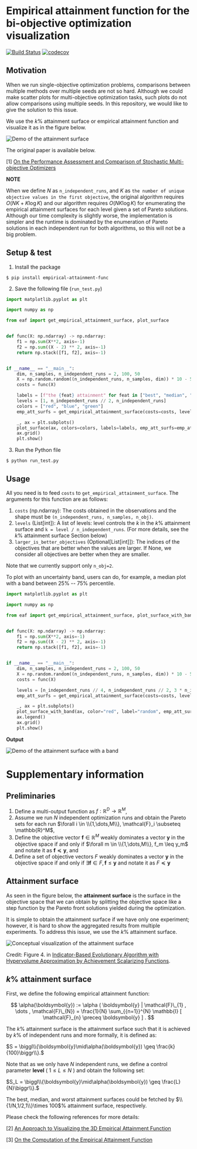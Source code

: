 # Empirical attainment function for the bi-objective optimization visualization

[![Build Status](https://github.com/nabenabe0928/empirical-attainment-func/workflows/Functionality%20test/badge.svg?branch=main)](https://github.com/nabenabe0928/empirical-attainment-func)
[![codecov](https://codecov.io/gh/nabenabe0928/empirical-attainment-func/branch/main/graph/badge.svg?token=P3MJPKA8H7)](https://codecov.io/gh/nabenabe0928/empirical-attainment-func)

## Motivation

When we run single-objective optimization problems, comparisons between multiple methods over multiple seeds are not so hard.
Although we could make scatter plots for multi-objective optimization tasks, such plots do not allow comparisons using multiple seeds.
In this repository, we would like to give the solution to this issue.

We use the $k$% attainment surface or empirical attainment function and visualize it as in the figure below.

![Demo of the attainment surface](figs/demo.png)

The original paper is available below.

[1] [On the Performance Assessment and Comparison of Stochastic Multi-objective Optimizers](https://eden.dei.uc.pt/~cmfonsec/fonseca-ppsn1996-reprint.pdf)

**NOTE**

When we define $N$ as `n_independent_runs`, and $K$ as `the number of unique objective values in the first objective`,
the original algorithm requires $O(NK + K \log K)$ and our algorithm requires $O(NK \log K)$ for enumerating the empirical attainment surfaces for each level given a set of Pareto solutions.
Although our time complexity is slightly worse, the implementation is simpler and the runtime is dominated by the enumeration of Pareto solutions in each independent run for both algorithms, so this will not be a big problem.

## Setup & test

1. Install the package

```shell
$ pip install empirical-attainment-func
```

2. Save the following file (`run_test.py`)

```python
import matplotlib.pyplot as plt

import numpy as np

from eaf import get_empirical_attainment_surface, plot_surface


def func(X: np.ndarray) -> np.ndarray:
    f1 = np.sum(X**2, axis=-1)
    f2 = np.sum((X - 2) ** 2, axis=-1)
    return np.stack([f1, f2], axis=-1)


if __name__ == "__main__":
    dim, n_samples, n_independent_runs = 2, 100, 50
    X = np.random.random((n_independent_runs, n_samples, dim)) * 10 - 5
    costs = func(X)

    labels = [f"the {feat} attainment" for feat in ["best", "median", "worst"]]
    levels = [1, n_independent_runs // 2, n_independent_runs]
    colors = ["red", "blue", "green"]
    emp_att_surfs = get_empirical_attainment_surface(costs=costs, levels=levels)

    _, ax = plt.subplots()
    plot_surface(ax, colors=colors, labels=labels, emp_att_surfs=emp_att_surfs)
    ax.grid()
    plt.show()

```

3. Run the Python file

```shell
$ python run_test.py
```

## Usage

All you need is to feed `costs` to `get_empirical_attainment_surface`.
The arguments for this function are as follows:
1. `costs` (np.ndarray): The costs obtained in the observations and the shape must be `(n_independent_runs, n_samples, n_obj)`.
2. `levels` (List[int]): A list of levels: level controls the $k$ in the $k$% attainment surface and `k = level / n_independent_runs`. (For more details, see the $k$% attainment surface Section below)
3. `larger_is_better_objectives` (Optional[List[int]]): The indices of the objectives that are better when the values are larger. If None, we consider all objectives are better when they are smaller.

Note that we currently support only `n_obj=2`.

To plot with an uncertainty band, users can do, for example, a median plot with a band between 25% -- 75% percentile.

```python
import matplotlib.pyplot as plt

import numpy as np

from eaf import get_empirical_attainment_surface, plot_surface_with_band


def func(X: np.ndarray) -> np.ndarray:
    f1 = np.sum(X**2, axis=-1)
    f2 = np.sum((X - 2) ** 2, axis=-1)
    return np.stack([f1, f2], axis=-1)


if __name__ == "__main__":
    dim, n_samples, n_independent_runs = 2, 100, 50
    X = np.random.random((n_independent_runs, n_samples, dim)) * 10 - 5
    costs = func(X)

    levels = [n_independent_runs // 4, n_independent_runs // 2, 3 * n_independent_runs // 4]
    emp_att_surfs = get_empirical_attainment_surface(costs=costs, levels=levels)

    _, ax = plt.subplots()
    plot_surface_with_band(ax, color="red", label="random", emp_att_surfs=emp_att_surfs)
    ax.legend()
    ax.grid()
    plt.show()

```

**Output**

![Demo of the attainment surface with a band](figs/demo_with_band.png)


# Supplementary information
## Preliminaries
1. Define a multi-output function as $f: \mathbb{R}^D \rightarrow \mathbb{R}^M$,
2. Assume we run $N$ independent optimization runs and obtain the Pareto sets for each run $\forall i \in \\{1,\dots,M\\}, \mathcal{F}_i \subseteq \mathbb{R}^M$,
3. Define the objective vector $\boldsymbol{f} \in \mathbb{R}^M$ weakly dominates a vector $\boldsymbol{y}$ in the objective space if and only if $\forall m \in \\{1,\dots,M\\}, f_m \leq y_m$ and notate it as $\boldsymbol{f} \preceq \boldsymbol{y}$, and
4. Define a set of objective vectors $F$ weakly dominates  a vector $\boldsymbol{y}$ in the objective space if and only if $\exists \boldsymbol{f} \in F, \boldsymbol{f} \leq \boldsymbol{y}$ and notate it as $F \preceq \boldsymbol{y}$


## Attainment surface

As seen in the figure below, the **attainment surface** is the surface in the objective space that we can obtain by splitting the objective space like a step function by the Pareto front solutions yielded during the optimization.

It is simple to obtain the attainment surface if we have only one experiment;
however, it is hard to show the aggregated results from multiple experiments.
To address this issue, we use the $k$% attainment surface.

![Conceptual visualization of the attainment surface](figs/attainment-surface.png)

Credit: Figure 4. in [Indicator-Based Evolutionary Algorithm with Hypervolume Approximation by Achievement Scalarizing Functions](https://dl.acm.org/doi/pdf/10.1145/1830483.1830578?casa_token=wAx-0-6HgLYAAAAA:LTZmyz4H20nnS9aaTJhQA84UejRISpWK_iCkl33LIT2ER6higBIahESB3x9-yZEq8jVkR9BzSjzMPQ).

## $k$% attainment surface
First, we define the following empirical attainment function:

$$
\alpha(\boldsymbol{y}) := \alpha ( \boldsymbol{y} |  \mathcal{F}\_{1} , \dots , \mathcal{F}\_{N})  = \frac{1}{N} \sum_{{n=1}}^{N} \mathbb{I} [ \mathcal{F}_{n} \preceq \boldsymbol{y} ] .
$$

The $k$% attainment surface is the attainment surface such that it is achieved by $k$% of independent runs and more formally, it is defined as:

$S = \biggl\\{\boldsymbol{y}\mid\alpha(\boldsymbol{y}) \geq \frac{k}{100}\biggr\\}.$

Note that as we only have $N$ independent runs, we define a control parameter **level** ( $1 \leq L \leq N$ ) and obtain the following set:

$S_L = \biggl\\{\boldsymbol{y}\mid\alpha(\boldsymbol{y}) \geq \frac{L}{N}\biggr\\}.$

The best, median, and worst attainment surfaces could be fetched by $\\{1/N,1/2,1\\}\times 100$% attainment surface, respectively.

Please check the following references for more details:

[2] [An Approach to Visualizing the 3D Empirical Attainment Function](https://dl.acm.org/doi/pdf/10.1145/2464576.2482716?casa_token=b9vWo8MI3i8AAAAA:4UaDmmM1YgQFVo-vEQdNKvk9-12RTT8sO7n16CQIvneP_J33w_eGo2wYhfphwufqY5OcYPYj_Gc3mA)

[3] [On the Computation of the Empirical Attainment Function](https://citeseerx.ist.psu.edu/viewdoc/download?doi=10.1.1.705.1929&rep=rep1&type=pdf)
